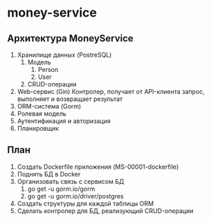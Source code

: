 # money-service

<h2>Архитектура MoneyService</h2>

1. Хранилище данных (PostreSQL)
	1. Модель
		1. Person
		2. User
	2. CRUD-операции
2. Web-сервис (Gin)
	Контролер, получает от API-клиента запрос, выполняет и возвращает результат
3. ORM-система (Gorm)
4. Ролевая модель
5. Аутентификация и авторизация
6. Планировщик


<h2>План</h2>

1. Создать Dockerfile приложения (MS-00001-dockerfile)
2. Поднять БД в Docker
3. Организовать связь с сервисом БД
	1. go get -u gorm.io/gorm
	2. go get -u gorm.io/driver/postgres
4. Создать структуры для каждой таблицы ORM
5. Сделать контролер для БД, реализующий CRUD-операции